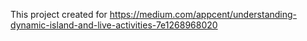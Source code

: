 This project created for https://medium.com/appcent/understanding-dynamic-island-and-live-activities-7e1268968020
